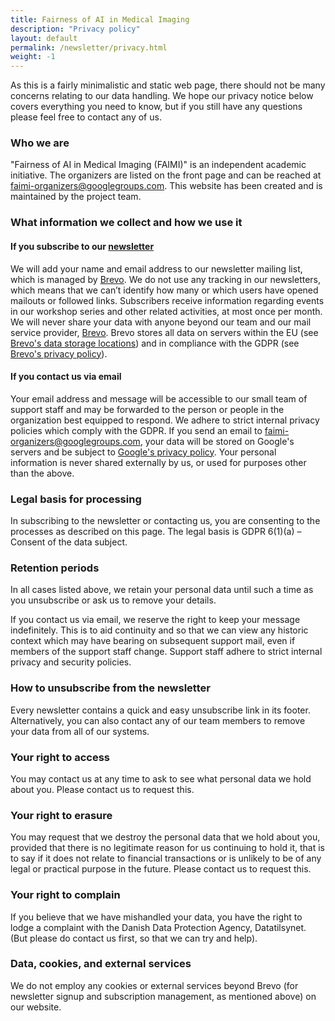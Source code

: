 ```yaml
---
title: Fairness of AI in Medical Imaging
description: "Privacy policy"
layout: default
permalink: /newsletter/privacy.html
weight: -1
---
```


As this is a fairly minimalistic and static web page, there should not be many concerns relating to our data handling. We hope our privacy notice below covers everything you need to know, but if you still have any questions please feel free to contact any of us.

### Who we are
"Fairness of AI in Medical Imaging (FAIMI)" is an independent academic initiative. 
The organizers are listed on the front page and can be reached at <a href="mailto:faimi-organizers@googlegroups.com">faimi-organizers@googlegroups.com</a>.
This website has been created and is maintained by the project team.

### What information we collect and how we use it
#### If you subscribe to our [newsletter](/newsletter)
We will add your name and email address to our newsletter mailing list, which is managed by [Brevo](www.brevo.com). 
We do not use any tracking in our newsletters, which means that we can’t identify how many or which users have opened mailouts or followed links.
Subscribers receive information regarding events in our workshop series and other related activities, at most once per month.
We will never share your data with anyone beyond our team and our mail service provider, [Brevo](www.brevo.com).
Brevo stores all data on servers within the EU (see [Brevo's data storage locations](https://help.brevo.com/hc/en-us/articles/360001005510-Data-storage-location)) and in compliance with the GDPR (see [Brevo's privacy policy](https://www.brevo.com/legal/privacypolicy/)).

#### If you contact us via email
Your email address and message will be accessible to our small team of support staff and may be forwarded to the person or people in the organization best equipped to respond. We adhere to strict internal privacy policies which comply with the GDPR.
If you send an email to <a href="mailto:faimi-organizers@googlegroups.com">faimi-organizers@googlegroups.com</a>, your data will be stored on Google's servers and be subject to [Google's privacy policy](https://policies.google.com/privacy).
Your personal information is never shared externally by us, or used for purposes other than the above.

### Legal basis for processing
In subscribing to the newsletter or contacting us, you are consenting to the processes as described on this page. The legal basis is GDPR  6(1)(a) – Consent of the data subject.

### Retention periods
In all cases listed above, we retain your personal data until such a time as you unsubscribe or ask us to remove your details.

If you contact us via email, we reserve the right to keep your message indefinitely. This is to aid continuity and so that we can view any historic context which may have bearing on subsequent support mail, even if members of the support staff change. Support staff adhere to strict internal privacy and security policies.

### How to unsubscribe from the newsletter
Every newsletter contains a quick and easy unsubscribe link in its footer. Alternatively, you can also contact any of our team members to remove your data from all of our systems.

### Your right to access
You may contact us at any time to ask to see what personal data we hold about you. Please contact us to request this.

### Your right to erasure
You may request that we destroy the personal data that we hold about you, provided that there is no legitimate reason for us continuing to hold it, that is to say if it does not relate to financial transactions or is unlikely to be of any legal or practical purpose in the future. Please contact us to request this.

### Your right to complain
If you believe that we have mishandled your data, you have the right to lodge a complaint with the Danish Data Protection Agency, Datatilsynet. (But please do contact us first, so that we can try and help).

### Data, cookies, and external services
We do not employ any cookies or external services beyond Brevo (for newsletter signup and subscription management, as mentioned above) on our website.

